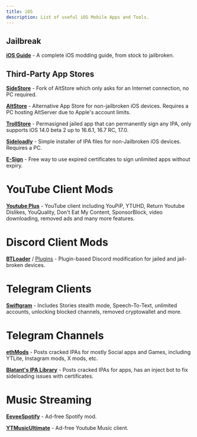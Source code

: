 ```yaml
---
title: iOS 
description: List of useful iOS Mobile Apps and Tools.
---
```


## Jailbreak

[**iOS Guide**](https://ios.cfw.guide/) - A complete iOS modding guide, from stock to jailbroken.  

## Third-Party App Stores
[**SideStore**](https://sidestore.io/) - Fork of AltStore which only asks for an Internet connection, no PC required.  

[**AltStore**](https://altstore.io/) - Alternative App Store for non-jailbroken iOS devices. Requires a PC hosting AltServer due to Apple's account limits.  

[**TrollStore**](https://ios.cfw.guide/installing-trollstore/) - Permasigned jailed app that can permanently sign any IPA, only supports iOS 14.0 beta 2 up to 16.6.1, 16.7 RC, 17.0.

[**Sideloadly**](https://sideloadly.io/) - Simple installer of IPA files for non-Jailbroken iOS devices. Requires a PC.  

[**E-Sign**](https://avieshek.wordpress.com/2024/06/11/how-to-sideload-on-ios/) - Free way to use expired certificates to sign unlimited apps without expiry.  

# YouTube Client Mods
[**Youtube Plus**](https://github.com/dayanch96/YTLite) - YouTube client including YouPiP, YTUHD, Return Youtube Dislikes, YouQuality, Don't Eat My Content, SponsorBlock, video downloading, removed ads and many more features.  

# Discord Client Mods
[**BTLoader**](https://github.com/CloudySn0w/BTLoader) / [Plugins](https://plugins-list.pages.dev) - Plugin-based Discord modification for jailed and jail-broken devices.

# Telegram Clients
[**Swiftgram**](https://apps.apple.com/app/swiftgram/id6471879502) - Includes Stories stealth mode, Speech-To-Text, unlimited accounts, unlocking blocked channels, removed cryptowallet and more.  

# Telegram Channels
[**ethMods**](https://t.me/ethMods) - Posts cracked IPAs for mostly Social apps and Games, including YTLite, Instagram mods, X mods, etc.

[**Blatant's IPA Library**](https://t.me/blatants) - Posts cracked IPAs for apps, has an inject bot to fix sideloading issues with certificates.

# Music Streaming
[**EeveeSpotify**](https://github.com/whoeevee/EeveeSpotify) - Ad-free Spotify mod.

[**YTMusicUltimate**](https://github.com/dayanch96/YTMusicUltimate) - Ad-free Youtube Music client.
